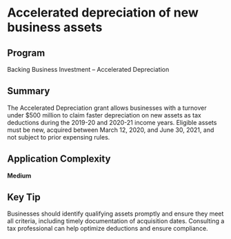 # Accelerated depreciation of new business assets
  
## Program
Backing Business Investment – Accelerated Depreciation

## Summary
The Accelerated Depreciation grant allows businesses with a turnover under $500 million to claim faster depreciation on new assets as tax deductions during the 2019-20 and 2020-21 income years. Eligible assets must be new, acquired between March 12, 2020, and June 30, 2021, and not subject to prior expensing rules.

## Application Complexity
**Medium**

## Key Tip
Businesses should identify qualifying assets promptly and ensure they meet all criteria, including timely documentation of acquisition dates. Consulting a tax professional can help optimize deductions and ensure compliance.
